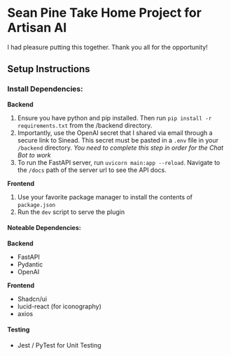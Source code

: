 # Sean Pine Take Home Project for Artisan AI

I had pleasure putting this together. Thank you all for the opportunity!

## Setup Instructions

### Install Dependencies:

**Backend**

1. Ensure you have python and pip installed. Then run `pip install -r requirements.txt` from the /backend directory.
2. Importantly, use the OpenAI secret that I shared via email through a secure link to Sinead. This secret must be pasted in a `.env` file in your `/backend` directory. _You need to complete this step in order for the Chat Bot to work_
3. To run the FastAPI server, run `uvicorn main:app --reload`. Navigate to the `/docs` path of the server url to see the API docs.

**Frontend**

1. Use your favorite package manager to install the contents of `package.json`
2. Run the `dev` script to serve the plugin

#### Noteable Dependencies:

**Backend**

- FastAPI
- Pydantic
- OpenAI

**Frontend**

- Shadcn/ui
- lucid-react (for iconography)
- axios

#### Testing

- Jest / PyTest for Unit Testing
